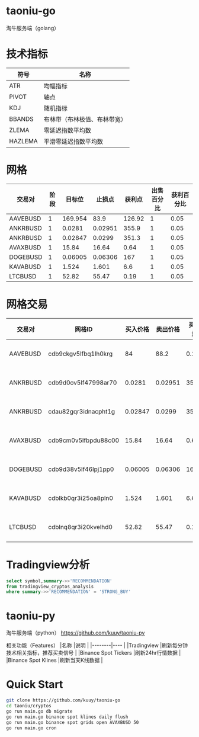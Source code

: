 # taoniu-go
淘牛服务端（golang）

# 技术指标
|符号     |名称                    |
|--------|----                    |
|ATR     |均幅指标                 |
|PIVOT   |轴点                    |
|KDJ     |随机指标                 |
|BBANDS  |布林带（布林极值、布林带宽）|
|ZLEMA   |零延迟指数平均数          |
|HAZLEMA |平滑零延迟指数平均数       |

# 网格

|交易对    |阶段 |目标位    |止损点     |获利点  |出售百分比 |获利百分比 |
|---------|----|---------|-------   |-------|----------|------   |
|AAVEBUSD |1   |169.954  |83.9      |126.92 |1         |0.05     |
|ANKRBUSD |1   |0.0281   |0.02951   |355.9  |1         |0.05     |
|ANKRBUSD |1   |0.02847  |0.0299    |351.3  |1         |0.05     |
|AVAXBUSD |1   |15.84    |16.64     |0.64   |1         |0.05     |
|DOGEBUSD |1   |0.06005  |0.06306   |167    |1         |0.05     | 
|KAVABUSD |1   |1.524    |1.601     |6.6    |1         |0.05     |
|LTCBUSD  |1   |52.82    |55.47     |0.19   |1         |0.05     |

# 网格交易

|交易对    |网格ID                |买入价格  |卖出价格   |买入量 |买出量 |状态   |
|---------|---------------------|---------|----------|------|------|------|
|AAVEBUSD |cdb9ckgv5lfbq1lh0krg |84       |88.2      |0.12  |0.12  |已成交 |
|ANKRBUSD |cdb9d0ov5lf47998ar70 |0.0281   |0.02951   |355.9 |355.9 |待出售 |
|ANKRBUSD |cdau82gqr3idnacpht1g |0.02847  |0.0299    |351.3 |351.3 |待成交 |
|AVAXBUSD |cdb9cm0v5lfbpdu88c00 |15.84    |16.64     |0.64  |0.64  |已出售 |
|DOGEBUSD |cdb9d38v5lf46lpj1pp0 |0.06005  |0.06306   |167   |167   |已出售 |
|KAVABUSD |cdblkb0qr3i25oa8pln0 |1.524    |1.601     |6.6   |6.6   |已出售 |
|LTCBUSD  |cdblnq8qr3i20kvelhd0 |52.82    |55.47     |0.19  |0.19  |已出售 |


# Tradingview分析
```sql
select symbol,summary->>'RECOMMENDATION'
from tradingview_cryptos_analysis
where summary->>'RECOMMENDATION' = 'STRONG_BUY'
```

# taoniu-py
淘牛服务端（python）
https://github.com/kuuy/taoniu-py

相关功能（Features）
|名称     |说明                    |
|--------|----                    |
|Tradingview     |刷新每分钟技术相关指标，推荐买卖信号     |
|Binance Spot Tickers     |刷新24hr行情数据           |
|Binance Spot Klines     |刷新当天K线数据              |

# Quick Start
```bash
git clone https://github.com/kuuy/taoniu-go
cd taoniu/cryptos
go run main.go db migrate
go run main.go binance spot klines daily flush
go run main.go binance spot grids open AVAXBUSD 50
go run main.go cron
```
